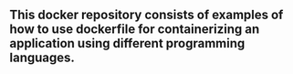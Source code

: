 ## This docker repository consists of examples of how to use dockerfile for containerizing an application using different programming languages.
